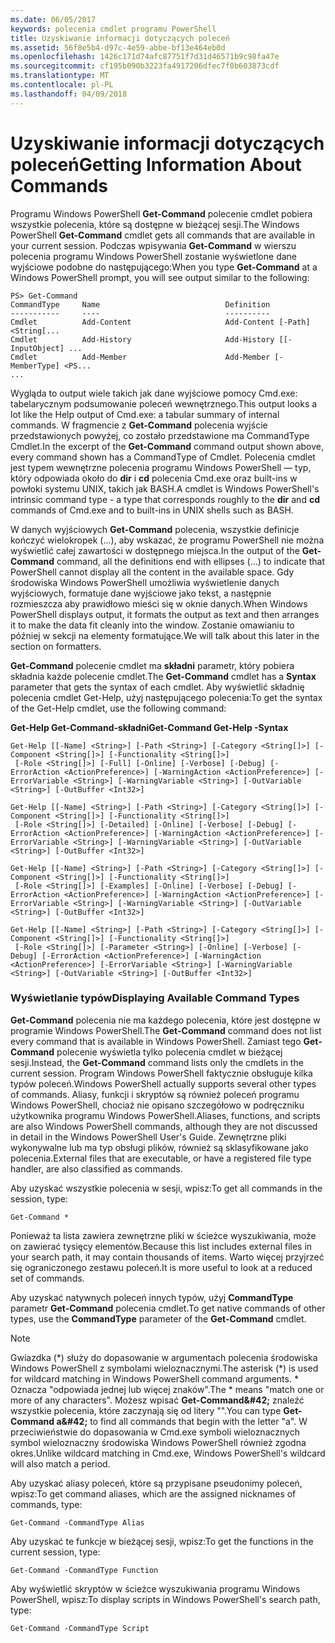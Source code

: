 ```yaml
---
ms.date: 06/05/2017
keywords: polecenia cmdlet programu PowerShell
title: Uzyskiwanie informacji dotyczących poleceń
ms.assetid: 56f8e5b4-d97c-4e59-abbe-bf13e464eb0d
ms.openlocfilehash: 1426c171d74afc87751f7d31d46571b9c98fa47e
ms.sourcegitcommit: cf195b090b3223fa4917206dfec7f0b603873cdf
ms.translationtype: MT
ms.contentlocale: pl-PL
ms.lasthandoff: 04/09/2018
---
```

# <a name="getting-information-about-commands"></a><span data-ttu-id="45a94-103">Uzyskiwanie informacji dotyczących poleceń</span><span class="sxs-lookup"><span data-stu-id="45a94-103">Getting Information About Commands</span></span>
<span data-ttu-id="45a94-104">Programu Windows PowerShell **Get-Command** polecenie cmdlet pobiera wszystkie polecenia, które są dostępne w bieżącej sesji.</span><span class="sxs-lookup"><span data-stu-id="45a94-104">The Windows PowerShell **Get-Command** cmdlet gets all commands that are available in your current session.</span></span> <span data-ttu-id="45a94-105">Podczas wpisywania **Get-Command** w wierszu polecenia programu Windows PowerShell zostanie wyświetlone dane wyjściowe podobne do następującego:</span><span class="sxs-lookup"><span data-stu-id="45a94-105">When you type **Get-Command** at a Windows PowerShell prompt, you will see output similar to the following:</span></span>

```
PS> Get-Command
CommandType     Name                            Definition
-----------     ----                            ----------
Cmdlet          Add-Content                     Add-Content [-Path] <String[...
Cmdlet          Add-History                     Add-History [[-InputObject] ...
Cmdlet          Add-Member                      Add-Member [-MemberType] <PS...
...
```

<span data-ttu-id="45a94-106">Wygląda to output wiele takich jak dane wyjściowe pomocy Cmd.exe: tabelarycznym podsumowanie poleceń wewnętrznego.</span><span class="sxs-lookup"><span data-stu-id="45a94-106">This output looks a lot like the Help output of Cmd.exe: a tabular summary of internal commands.</span></span> <span data-ttu-id="45a94-107">W fragmencie z **Get-Command** polecenia wyjście przedstawionych powyżej, co zostało przedstawione ma CommandType Cmdlet.</span><span class="sxs-lookup"><span data-stu-id="45a94-107">In the excerpt of the **Get-Command** command output shown above, every command shown has a CommandType of Cmdlet.</span></span> <span data-ttu-id="45a94-108">Polecenia cmdlet jest typem wewnętrzne polecenia programu Windows PowerShell — typ, który odpowiada około do **dir** i **cd** polecenia Cmd.exe oraz built-ins w powłoki systemu UNIX, takich jak BASH.</span><span class="sxs-lookup"><span data-stu-id="45a94-108">A cmdlet is Windows PowerShell's intrinsic command type - a type that corresponds roughly to the **dir** and **cd** commands of Cmd.exe and to built-ins in UNIX shells such as BASH.</span></span>

<span data-ttu-id="45a94-109">W danych wyjściowych **Get-Command** polecenia, wszystkie definicje kończyć wielokropek (...), aby wskazać, że programu PowerShell nie można wyświetlić całej zawartości w dostępnego miejsca.</span><span class="sxs-lookup"><span data-stu-id="45a94-109">In the output of the **Get-Command** command, all the definitions end with ellipses (...) to indicate that PowerShell cannot display all the content in the available space.</span></span> <span data-ttu-id="45a94-110">Gdy środowiska Windows PowerShell umożliwia wyświetlenie danych wyjściowych, formatuje dane wyjściowe jako tekst, a następnie rozmieszcza aby prawidłowo mieści się w oknie danych.</span><span class="sxs-lookup"><span data-stu-id="45a94-110">When Windows PowerShell displays output, it formats the output as text and then arranges it to make the data fit cleanly into the window.</span></span> <span data-ttu-id="45a94-111">Zostanie omawianiu to później w sekcji na elementy formatujące.</span><span class="sxs-lookup"><span data-stu-id="45a94-111">We will talk about this later in the section on formatters.</span></span>

<span data-ttu-id="45a94-112">**Get-Command** polecenie cmdlet ma **składni** parametr, który pobiera składnia każde polecenie cmdlet.</span><span class="sxs-lookup"><span data-stu-id="45a94-112">The **Get-Command** cmdlet has a **Syntax** parameter that gets the syntax of each cmdlet.</span></span> <span data-ttu-id="45a94-113">Aby wyświetlić składnię polecenia cmdlet Get-Help, użyj następującego polecenia:</span><span class="sxs-lookup"><span data-stu-id="45a94-113">To get the syntax of the Get-Help cmdlet, use the following command:</span></span>

<span data-ttu-id="45a94-114">**Get-Help Get-Command-składni**</span><span class="sxs-lookup"><span data-stu-id="45a94-114">**Get-Command Get-Help -Syntax**</span></span>

```
Get-Help [[-Name] <String>] [-Path <String>] [-Category <String[]>] [-Component <String[]>] [-Functionality <String[]>]
 [-Role <String[]>] [-Full] [-Online] [-Verbose] [-Debug] [-ErrorAction <ActionPreference>] [-WarningAction <ActionPreference>] [-ErrorVariable <String>] [-WarningVariable <String>] [-OutVariable <String>] [-OutBuffer <Int32>]

Get-Help [[-Name] <String>] [-Path <String>] [-Category <String[]>] [-Component <String[]>] [-Functionality <String[]>]
 [-Role <String[]>] [-Detailed] [-Online] [-Verbose] [-Debug] [-ErrorAction <ActionPreference>] [-WarningAction <ActionPreference>] [-ErrorVariable <String>] [-WarningVariable <String>] [-OutVariable <String>] [-OutBuffer <Int32>]

Get-Help [[-Name] <String>] [-Path <String>] [-Category <String[]>] [-Component <String[]>] [-Functionality <String[]>]
 [-Role <String[]>] [-Examples] [-Online] [-Verbose] [-Debug] [-ErrorAction <ActionPreference>] [-WarningAction <ActionPreference>] [-ErrorVariable <String>] [-WarningVariable <String>] [-OutVariable <String>] [-OutBuffer <Int32>]

Get-Help [[-Name] <String>] [-Path <String>] [-Category <String[]>] [-Component <String[]>] [-Functionality <String[]>]
 [-Role <String[]>] [-Parameter <String>] [-Online] [-Verbose] [-Debug] [-ErrorAction <ActionPreference>] [-WarningAction <ActionPreference>] [-ErrorVariable <String>] [-WarningVariable <String>] [-OutVariable <String>] [-OutBuffer <Int32>]
```

### <a name="displaying-available-command-types"></a><span data-ttu-id="45a94-115">Wyświetlanie typów</span><span class="sxs-lookup"><span data-stu-id="45a94-115">Displaying Available Command Types</span></span>
<span data-ttu-id="45a94-116">**Get-Command** polecenia nie ma każdego polecenia, które jest dostępne w programie Windows PowerShell.</span><span class="sxs-lookup"><span data-stu-id="45a94-116">The **Get-Command** command does not list every command that is available in Windows PowerShell.</span></span> <span data-ttu-id="45a94-117">Zamiast tego **Get-Command** polecenie wyświetla tylko polecenia cmdlet w bieżącej sesji.</span><span class="sxs-lookup"><span data-stu-id="45a94-117">Instead, the **Get-Command** command lists only the cmdlets in the current session.</span></span> <span data-ttu-id="45a94-118">Program Windows PowerShell faktycznie obsługuje kilka typów poleceń.</span><span class="sxs-lookup"><span data-stu-id="45a94-118">Windows PowerShell actually supports several other types of commands.</span></span> <span data-ttu-id="45a94-119">Aliasy, funkcji i skryptów są również poleceń programu Windows PowerShell, chociaż nie opisano szczegółowo w podręczniku użytkownika programu Windows PowerShell.</span><span class="sxs-lookup"><span data-stu-id="45a94-119">Aliases, functions, and scripts are also Windows PowerShell commands, although they are not discussed in detail in the Windows PowerShell User's Guide.</span></span> <span data-ttu-id="45a94-120">Zewnętrzne pliki wykonywalne lub ma typ obsługi plików, również są sklasyfikowane jako polecenia.</span><span class="sxs-lookup"><span data-stu-id="45a94-120">External files that are executable, or have a registered file type handler, are also classified as commands.</span></span>

<span data-ttu-id="45a94-121">Aby uzyskać wszystkie polecenia w sesji, wpisz:</span><span class="sxs-lookup"><span data-stu-id="45a94-121">To get all commands in the session, type:</span></span>

```
Get-Command *
```

<span data-ttu-id="45a94-122">Ponieważ ta lista zawiera zewnętrzne pliki w ścieżce wyszukiwania, może on zawierać tysięcy elementów.</span><span class="sxs-lookup"><span data-stu-id="45a94-122">Because this list includes external files in your search path, it may contain thousands of items.</span></span> <span data-ttu-id="45a94-123">Warto więcej przyjrzeć się ograniczonego zestawu poleceń.</span><span class="sxs-lookup"><span data-stu-id="45a94-123">It is more useful to look at a reduced set of commands.</span></span>

<span data-ttu-id="45a94-124">Aby uzyskać natywnych poleceń innych typów, użyj **CommandType** parametr **Get-Command** polecenia cmdlet.</span><span class="sxs-lookup"><span data-stu-id="45a94-124">To get native commands of other types, use the **CommandType** parameter of the **Get-Command** cmdlet.</span></span>

> [!NOTE]
> <span data-ttu-id="45a94-125">Gwiazdka (\*) służy do dopasowanie w argumentach polecenia środowiska Windows PowerShell z symbolami wieloznacznymi.</span><span class="sxs-lookup"><span data-stu-id="45a94-125">The asterisk (\*) is used for wildcard matching in Windows PowerShell command arguments.</span></span> <span data-ttu-id="45a94-126">\* Oznacza "odpowiada jednej lub więcej znaków".</span><span class="sxs-lookup"><span data-stu-id="45a94-126">The \* means "match one or more of any characters".</span></span> <span data-ttu-id="45a94-127">Możesz wpisać **Get-Command\&#42;** znaleźć wszystkie polecenia, które zaczynają się od litery "".</span><span class="sxs-lookup"><span data-stu-id="45a94-127">You can type **Get-Command a\&#42;** to find all commands that begin with the letter "a".</span></span> <span data-ttu-id="45a94-128">W przeciwieństwie do dopasowania w Cmd.exe symboli wieloznacznych symbol wieloznaczny środowiska Windows PowerShell również zgodna okres.</span><span class="sxs-lookup"><span data-stu-id="45a94-128">Unlike wildcard matching in Cmd.exe, Windows PowerShell's wildcard will also match a period.</span></span>

<span data-ttu-id="45a94-129">Aby uzyskać aliasy poleceń, które są przypisane pseudonimy poleceń, wpisz:</span><span class="sxs-lookup"><span data-stu-id="45a94-129">To get command aliases, which are the assigned nicknames of commands, type:</span></span>

```
Get-Command -CommandType Alias
```

<span data-ttu-id="45a94-130">Aby uzyskać te funkcje w bieżącej sesji, wpisz:</span><span class="sxs-lookup"><span data-stu-id="45a94-130">To get the functions in the current session, type:</span></span>

```
Get-Command -CommandType Function
```

<span data-ttu-id="45a94-131">Aby wyświetlić skryptów w ścieżce wyszukiwania programu Windows PowerShell, wpisz:</span><span class="sxs-lookup"><span data-stu-id="45a94-131">To display scripts in Windows PowerShell's search path, type:</span></span>

```
Get-Command -CommandType Script
```